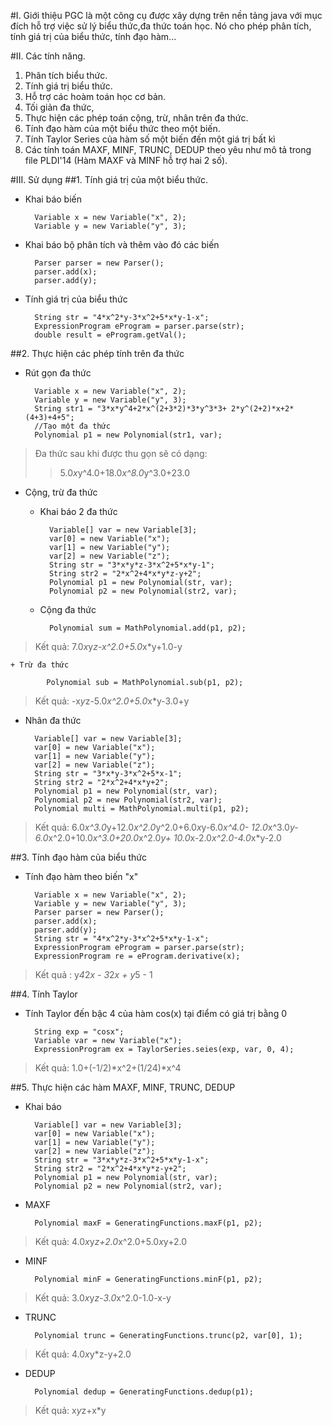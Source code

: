 #I. Giới thiệu
	PGC là một công cụ được xây dựng trên nền tảng java với mục đích hỗ trợ việc sử lý biểu
	thức,đa thức toán học. Nó cho phép phân tích, tính giá trị của biểu thức, tính đạo hàm...

#II. Các tính năng.
1. Phân tích biểu thức.
2. Tính giá trị biểu thức.
3. Hỗ trợ các hoàm toán học cơ bản.
4. Tối giản đa thức, 
5. Thực hiện các phép toán cộng, trừ, nhân trên đa thức.
5. Tính đạo hàm của một biểu thức theo một biến.
6. Tính Taylor Series của hàm số một biến đến một giá trị bất kì
7. Các tính toán MAXF, MINF, TRUNC, DEDUP theo yêu như mô tả trong file PLDI'14
	   (Hàm MAXF và MINF hỗ trợ hai 2 số).

#III. Sử dụng
##1. Tính giá trị của một biểu thức.
+ Khai báo biến

		Variable x = new Variable("x", 2);
		Variable y = new Variable("y", 3);
		
+ Khai báo bộ phân tích và thêm vào đó các biến

		Parser parser = new Parser();
		parser.add(x);
		parser.add(y);
		
+ Tính giá trị của biểu thức

		String str = "4*x^2*y-3*x^2+5*x*y-1-x";					
		ExpressionProgram eProgram = parser.parse(str);
		double result = eProgram.getVal();
##2. Thực hiện các phép tính trên đa thức
+ Rút gọn đa thức
	
		Variable x = new Variable("x", 2);
		Variable y = new Variable("y", 3);
		String str1 = "3*x*y^4+2*x^(2+3*2)*3*y^3*3+ 2*y^(2+2)*x+2*(4+3)+4+5";
		//Tạo một đa thức
		Polynomial p1 = new Polynomial(str1, var);
> Đa thức sau khi được thu gọn sẽ có dạng:
>> 5.0*x*y^4.0+18.0*x^8.0*y^3.0+23.0
+ Cộng, trừ đa thức
	+ Khai báo 2 đa thức

			Variable[] var = new Variable[3];
			var[0] = new Variable("x");
			var[1] = new Variable("y");
			var[2] = new Variable("z");
			String str = "3*x*y*z-3*x^2+5*x*y-1";
			String str2 = "2*x^2+4*x*y*z-y+2";
			Polynomial p1 = new Polynomial(str, var);
			Polynomial p2 = new Polynomial(str2, var);
	+ Cộng đa thức

			Polynomial sum = MathPolynomial.add(p1, p2);
> Kết quả: 7.0*x*y*z-x^2.0+5.0*x*y+1.0-y
	
	+ Trừ đa thức

			Polynomial sub = MathPolynomial.sub(p1, p2);
> Kết quả: -x*y*z-5.0*x^2.0+5.0*x*y-3.0+y

+ Nhân đa thức

		Variable[] var = new Variable[3];
		var[0] = new Variable("x");
		var[1] = new Variable("y");
		var[2] = new Variable("z");
		String str = "3*x*y-3*x^2+5*x-1";
		String str2 = "2*x^2+4*x*y+2";
		Polynomial p1 = new Polynomial(str, var);
		Polynomial p2 = new Polynomial(str2, var);
		Polynomial multi = MathPolynomial.multi(p1, p2);
> Kết quả: 6.0*x^3.0*y+12.0*x^2.0*y^2.0+6.0*x*y-6.0*x^4.0-
				12.0*x^3.0*y-6.0*x^2.0+10.0*x^3.0+20.0*x^2.0*y+
				10.0*x-2.0*x^2.0-4.0*x*y-2.0

##3. Tính đạo hàm của biểu thức
+ Tính đạo hàm theo biến "x"

		Variable x = new Variable("x", 2);
		Variable y = new Variable("y", 3);
		Parser parser = new Parser();
		parser.add(x);
		parser.add(y);
		String str = "4*x^2*y-3*x^2+5*x*y-1-x";
		ExpressionProgram eProgram = parser.parse(str);
		ExpressionProgram re = eProgram.derivative(x);
> Kết quả : y*4*2*x - 3*2*x + y*5 - 1

##4. Tính Taylor
+ Tính Taylor đến bậc 4 của hàm cos(x) tại điểm có giá trị bằng 0

		String exp = "cosx";
		Variable var = new Variable("x");
		ExpressionProgram ex = TaylorSeries.seies(exp, var, 0, 4);
> Kết quả: 1.0+(-1/2)*x^2+(1/24)*x^4

##5. Thực hiện các hàm MAXF, MINF, TRUNC, DEDUP
+ Khai báo

		Variable[] var = new Variable[3];
		var[0] = new Variable("x");
		var[1] = new Variable("y");
		var[2] = new Variable("z");
		String str = "3*x*y*z-3*x^2+5*x*y-1-x";
		String str2 = "2*x^2+4*x*y*z-y+2";
		Polynomial p1 = new Polynomial(str, var);
		Polynomial p2 = new Polynomial(str2, var);

+ MAXF

		Polynomial maxF = GeneratingFunctions.maxF(p1, p2);
> Kết quả: 4.0*x*y*z+2.0*x^2.0+5.0*x*y+2.0

+ MINF

		Polynomial minF = GeneratingFunctions.minF(p1, p2);
> Kết quả: 3.0*x*y*z-3.0*x^2.0-1.0-x-y
+ TRUNC

		Polynomial trunc = GeneratingFunctions.trunc(p2, var[0], 1);
> Kết quả: 4.0*x*y*z-y+2.0

+ DEDUP

		Polynomial dedup = GeneratingFunctions.dedup(p1);
> Kết quả: x*y*z+x*y







